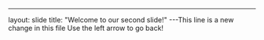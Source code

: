 ---
layout: slide
title: "Welcome to our second slide!"
---This line is a new change in this file
Use the left arrow to go back!
